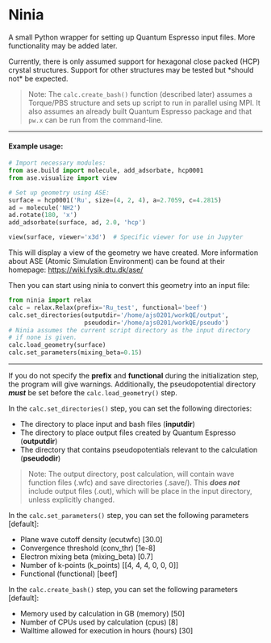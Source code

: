# Ninia

A small Python wrapper for setting up Quantum Espresso input files. More functionality may be added later.

<p>Currently, there is only assumed support for hexagonal close packed (HCP) crystal structures. 
Support for other structures may be tested but *should not* be expected.</p>

> Note: The ```calc.create_bash()``` function (described later) assumes a Torque/PBS structure and sets up script to run in parallel using MPI. It also assumes an already built Quantum Espresso package and that ```pw.x``` can be run from the command-line. 

---
#### Example usage:

```python
# Import necessary modules:
from ase.build import molecule, add_adsorbate, hcp0001
from ase.visualize import view

# Set up geometry using ASE:
surface = hcp0001('Ru', size=(4, 2, 4), a=2.7059, c=4.2815)
ad = molecule('NH2')
ad.rotate(180, 'x')
add_adsorbate(surface, ad, 2.0, 'hcp')

view(surface, viewer='x3d')  # Specific viewer for use in Jupyter
```
<p>This will display a view of the geometry we have created. More information
about ASE (Atomic Simulation Environment) can be found at their homepage:
<a href="https://wiki.fysik.dtu.dk/ase/">https://wiki.fysik.dtu.dk/ase/</a></p>

Then you can start using ninia to convert this geometry into an input file:
```python
from ninia import relax
calc = relax.Relax(prefix='Ru_test', functional='beef')
calc.set_directories(outputdir='/home/ajs0201/workQE/output',
                     pseudodir='/home/ajs0201/workQE/pseudo')
# Ninia assumes the current script directory as the input directory
# if none is given.
calc.load_geometry(surface)
calc.set_parameters(mixing_beta=0.15)
```
---
If you do not specify the **prefix** and **functional** during the initialization step, the program will give warnings. Additionally, the pseudopotential directory ***must*** be set before the ```calc.load_geometry()``` step.

In the ```calc.set_directories()``` step, you can set the following directories:
* The directory to place input and bash files (**inputdir**)
* The directory to place output files created by Quantum Espresso (**outputdir**)
* The directory that contains pseudopotentials relevant to the calculation (**pseudodir**)
> Note: The output directory, post calculation, will contain wave function files (.wfc) and save directories (.save/). This ***does not*** include output files (.out), which will be place in the input directory, unless explicitly changed.

In the ```calc.set_parameters()``` step, you can set the following parameters [default]:
* Plane wave cutoff density (ecutwfc) [30.0]
* Convergence threshold (conv_thr) [1e-8]
* Electron mixing beta (mixing_beta) [0.7]
* Number of k-points (k_points) [[4, 4, 4, 0, 0, 0]]
* Functional (functional) [beef]

In the ```calc.create_bash()``` step, you can set the following parameters [default]:
* Memory used by calculation in GB (memory) [50]
* Number of CPUs used by calculation (cpus) [8]
* Walltime allowed for execution in hours (hours) [30]

